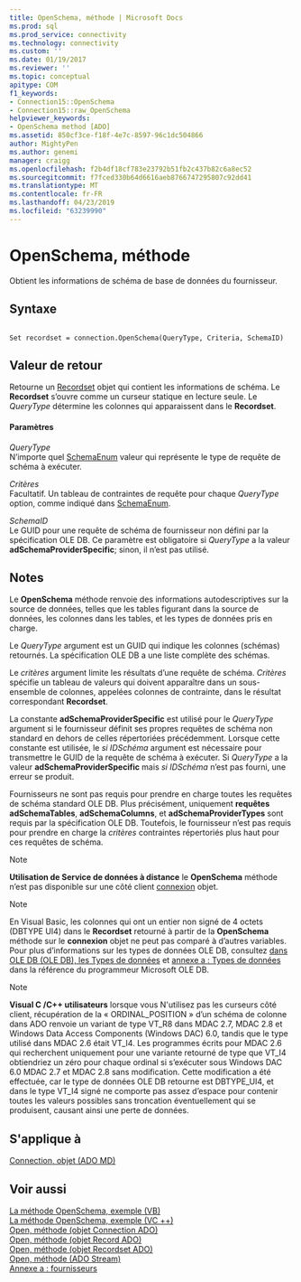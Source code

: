 ```yaml
---
title: OpenSchema, méthode | Microsoft Docs
ms.prod: sql
ms.prod_service: connectivity
ms.technology: connectivity
ms.custom: ''
ms.date: 01/19/2017
ms.reviewer: ''
ms.topic: conceptual
apitype: COM
f1_keywords:
- Connection15::OpenSchema
- Connection15::raw_OpenSchema
helpviewer_keywords:
- OpenSchema method [ADO]
ms.assetid: 850cf3ce-f18f-4e7c-8597-96c1dc504866
author: MightyPen
ms.author: genemi
manager: craigg
ms.openlocfilehash: f2b4df18cf783e23792b51fb2c437b82c6a8ec52
ms.sourcegitcommit: f7fced330b64d6616aeb8766747295807c92dd41
ms.translationtype: MT
ms.contentlocale: fr-FR
ms.lasthandoff: 04/23/2019
ms.locfileid: "63239990"
---
```

# <a name="openschema-method"></a>OpenSchema, méthode
Obtient les informations de schéma de base de données du fournisseur.  
  
## <a name="syntax"></a>Syntaxe  
  
```  
  
Set recordset = connection.OpenSchema(QueryType, Criteria, SchemaID)  
```  
  
## <a name="return-value"></a>Valeur de retour  
 Retourne un [Recordset](../../../ado/reference/ado-api/recordset-object-ado.md) objet qui contient les informations de schéma. Le **Recordset** s’ouvre comme un curseur statique en lecture seule. Le *QueryType* détermine les colonnes qui apparaissent dans le **Recordset**.  
  
#### <a name="parameters"></a>Paramètres  
 *QueryType*  
 N’importe quel [SchemaEnum](../../../ado/reference/ado-api/schemaenum.md) valeur qui représente le type de requête de schéma à exécuter.  
  
 *Critères*  
 Facultatif. Un tableau de contraintes de requête pour chaque *QueryType* option, comme indiqué dans [SchemaEnum](../../../ado/reference/ado-api/schemaenum.md).  
  
 *SchemaID*  
 Le GUID pour une requête de schéma de fournisseur non défini par la spécification OLE DB. Ce paramètre est obligatoire si *QueryType* a la valeur **adSchemaProviderSpecific**; sinon, il n’est pas utilisé.  
  
## <a name="remarks"></a>Notes  
 Le **OpenSchema** méthode renvoie des informations autodescriptives sur la source de données, telles que les tables figurant dans la source de données, les colonnes dans les tables, et les types de données pris en charge.  
  
 Le *QueryType* argument est un GUID qui indique les colonnes (schémas) retournés. La spécification OLE DB a une liste complète des schémas.  
  
 Le *critères* argument limite les résultats d’une requête de schéma. *Critères* spécifie un tableau de valeurs qui doivent apparaître dans un sous-ensemble de colonnes, appelées colonnes de contrainte, dans le résultat correspondant **Recordset**.  
  
 La constante **adSchemaProviderSpecific** est utilisé pour le *QueryType* argument si le fournisseur définit ses propres requêtes de schéma non standard en dehors de celles répertoriées précédemment. Lorsque cette constante est utilisée, le *si IDSchéma* argument est nécessaire pour transmettre le GUID de la requête de schéma à exécuter. Si *QueryType* a la valeur **adSchemaProviderSpecific** mais *si IDSchéma* n’est pas fourni, une erreur se produit.  
  
 Fournisseurs ne sont pas requis pour prendre en charge toutes les requêtes de schéma standard OLE DB. Plus précisément, uniquement **requêtes adSchemaTables**, **adSchemaColumns**, et **adSchemaProviderTypes** sont requis par la spécification OLE DB. Toutefois, le fournisseur n’est pas requis pour prendre en charge la *critères* contraintes répertoriés plus haut pour ces requêtes de schéma.  
  
> [!NOTE]
>  **Utilisation de Service de données à distance** le **OpenSchema** méthode n’est pas disponible sur une côté client [connexion](../../../ado/reference/ado-api/connection-object-ado.md) objet.  
  
> [!NOTE]
>  En Visual Basic, les colonnes qui ont un entier non signé de 4 octets (DBTYPE UI4) dans le **Recordset** retourné à partir de la **OpenSchema** méthode sur le **connexion** objet ne peut pas comparé à d’autres variables. Pour plus d’informations sur les types de données OLE DB, consultez [dans OLE DB (OLE DB), les Types de données](https://msdn.microsoft.com/6039292f-74e0-49b2-b133-17bc117ebf6a) et [annexe a : Types de données](https://msdn.microsoft.com/e3a0533a-2196-4eb0-a31e-92fe9556ada6) dans la référence du programmeur Microsoft OLE DB.  
  
> [!NOTE]
>  **Visual C /C++ utilisateurs** lorsque vous N'utilisez pas les curseurs côté client, récupération de la « ORDINAL_POSITION » d’un schéma de colonne dans ADO renvoie un variant de type VT_R8 dans MDAC 2.7, MDAC 2.8 et Windows Data Access Components (Windows DAC) 6.0, tandis que le type utilisé dans MDAC 2.6 était VT_I4. Les programmes écrits pour MDAC 2.6 qui recherchent uniquement pour une variante retourné de type que VT_I4 obtiendriez un zéro pour chaque ordinal si s’exécuter sous Windows DAC 6.0 MDAC 2.7 et MDAC 2.8 sans modification. Cette modification a été effectuée, car le type de données OLE DB retourne est DBTYPE_UI4, et dans le type VT_I4 signé ne comporte pas assez d’espace pour contenir toutes les valeurs possibles sans troncation éventuellement qui se produisent, causant ainsi une perte de données.  
  
## <a name="applies-to"></a>S'applique à  
 [Connection, objet (ADO MD)](../../../ado/reference/ado-api/connection-object-ado.md)  
  
## <a name="see-also"></a>Voir aussi  
 [La méthode OpenSchema, exemple (VB)](../../../ado/reference/ado-api/openschema-method-example-vb.md)   
 [La méthode OpenSchema, exemple (VC ++)](../../../ado/reference/ado-api/openschema-method-example-vc.md)   
 [Open, méthode (objet Connection ADO)](../../../ado/reference/ado-api/open-method-ado-connection.md)   
 [Open, méthode (objet Record ADO)](../../../ado/reference/ado-api/open-method-ado-record.md)   
 [Open, méthode (objet Recordset ADO)](../../../ado/reference/ado-api/open-method-ado-recordset.md)   
 [Open, méthode (ADO Stream)](../../../ado/reference/ado-api/open-method-ado-stream.md)   
 [Annexe a : fournisseurs](../../../ado/guide/appendixes/appendix-a-providers.md)
